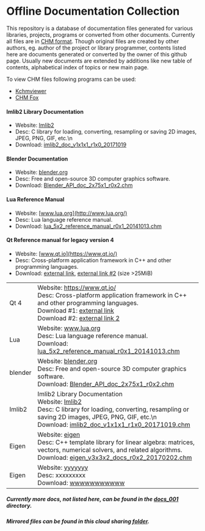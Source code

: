 # Offline Documentation Collection

This repository is a database of documentation files generated for various libraries, projects, programs or converted from other documents.
Currently all files are in [CHM format](https://en.wikipedia.org/wiki/Microsoft_Compiled_HTML_Help).
Though original files are created by other authors, eg. author of the project or library programmer, contents listed here are documents generated or converted by the owner of this github page. Usually new documents are extended by additions like new table of contents, alphabetical index of topics or new main page.

To view CHM files following programs can be used:
- [Kchmviewer](http://www.ulduzsoft.com/kchmviewer)
- [CHM Fox](https://addons.mozilla.org/en-US/firefox/addon/chmfox/)

#### Imlib2 Library Documentation
+ Website: [Imlib2](https://docs.enlightenment.org/api/imlib2/html/)
+ Desc: C library for loading, converting, resampling or saving 2D images, JPEG, PNG, GIF, etc.\n
+ Download: [imlib2_doc_v1x1x1_r1x0_20171019](docs_001/imlib2_doc_v1x1x1_r1x0_20171019.chm)

#### Blender Documentation
+ Website: [blender.org](http://blender.org/)
+ Desc: Free and open-source 3D computer graphics software.
+ Download: [Blender_API_doc_2x75x1_r0x2.chm](docs_001/Blender_API_doc_2x75x1_r0x2.chm)

#### Lua Reference Manual
+ Website: [www.lua.org](http://www.lua.org/)
+ Desc: Lua language reference manual.
+ Download: [lua_5x2_reference_manual_r0x1_20141013.chm](docs_001/lua_5x2_reference_manual_r0x1_20141013.chm)

#### Qt Reference manual for legacy version 4
+ Website: [www.qt.io](https://www.qt.io/)
+ Desc: Cross-platform application framework in C++ and other programming languages.
+ Download: [external link](https://mega.co.nz/#!8N0xxBQR!eIKBd2s7R8WFgKjZC4Ru4awXCzLWNdioi3IL81bE7BI), [external link #2](https://drive.google.com/file/d/0BzRpzj5lYe0YTlVpdVE0N0l4MDA/view?usp=sharing) (size >25MiB)

<table>
	<tr><td>Qt 4</td><td>
		Website: <a href="www.qt.io">https://www.qt.io/</a> <br/>
		Desc: Cross-platform application framework in C++ and other programming languages. <br/>
		Download #1: <a href="https://mega.co.nz/#!8N0xxBQR!eIKBd2s7R8WFgKjZC4Ru4awXCzLWNdioi3IL81bE7BI">external link</a><br/>
		Download #2: <a href="https://drive.google.com/file/d/0BzRpzj5lYe0YTlVpdVE0N0l4MDA/view?usp=sharing">external link 2</a><br/>
	</td></tr>
	<tr><td>Lua</td><td>
		Website: <a href="http://www.lua.org/">www.lua.org</a> <br/>
		Desc: Lua language reference manual.<br/>
		Download: <a href="docs_001/lua_5x2_reference_manual_r0x1_20141013.chm?raw=true">lua_5x2_reference_manual_r0x1_20141013.chm</a><br/>		
	</td></tr>
	<tr><td>blender</td><td>
		Website: <a href="http://blender.org/">blender.org</a> <br/>
		Desc: Free and open-source 3D computer graphics software.<br/>
		Download: <a href="docs_001/Blender_API_doc_2x75x1_r0x2.chm?raw=true">Blender_API_doc_2x75x1_r0x2.chm</a><br/>
	</td></tr>
	<tr><td>Imlib2</td><td>
		Imlib2 Library Documentation<br/>
		Website: <a href="https://docs.enlightenment.org/api/imlib2/html/">Imlib2</a> <br/>
		Desc: C library for loading, converting, resampling or saving 2D images, JPEG, PNG, GIF, etc.\n<br/>
		Download: <a href="docs_001/imlib2_doc_v1x1x1_r1x0_20171019.chm?raw=true">imlib2_doc_v1x1x1_r1x0_20171019.chm</a><br/>
	</td></tr>
	<tr><td>Eigen</td><td>
		Website: <a href="http://eigen.tuxfamily.org/">eigen</a> <br/>
		Desc: C++ template library for linear algebra: matrices, vectors, numerical solvers, and related algorithms.<br/>
		Download: <a href="docs_001/eigen_v3x3x2_docs_r0x2_20170202.chm?raw=true">eigen_v3x3x2_docs_r0x2_20170202.chm</a><br/>
	</td></tr>
	<tr><td>Eigen</td><td>
		Website: <a href="xxxxxx">yyyyyyy</a> <br/>
		Desc: xxxxxxxxx<br/>
		Download: <a href="docs_001/vvvvvvv?raw=true">wwwwwwwwwww</a><br/>
	</td></tr>
</table>


##### Currently more docs, not listed here, can be found in the [docs_001](docs_001) directory.
##### Mirrored files can be found in this cloud sharing [folder](https://drive.google.com/drive/folders/0BzRpzj5lYe0YaXNoSnlyUGNnWFE?usp=sharing).

